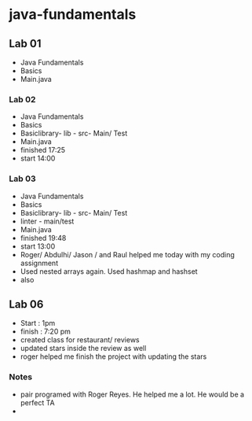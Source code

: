 # java-fundamentals

## Lab 01

- Java Fundamentals
- Basics
- Main.java




### Lab 02
- Java Fundamentals
- Basics
- Basiclibrary- lib - src- Main/ Test
- Main.java
- finished 17:25 
- start 14:00

### Lab 03
- Java Fundamentals
- Basics
- Basiclibrary- lib - src- Main/ Test
- linter - main/test
- Main.java
- finished 19:48
- start 13:00
- Roger/ Abdulhi/ Jason / and Raul helped me today with my coding assignment
- Used nested arrays again. Used hashmap and hashset
- also 

## Lab 06

- Start : 1pm
- finish : 7:20 pm 
- created class for restaurant/ reviews
- updated stars inside the review as well
- roger helped me finish the project with updating the stars
### Notes

- pair programed with Roger Reyes. He helped me a lot. He would be a perfect TA
- 